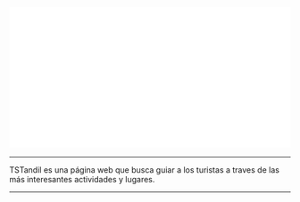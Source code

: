 ![Image text](img/logo.png)
***
TSTandil es una página web que busca guiar a los turistas a traves de las más interesantes actividades y lugares.
***